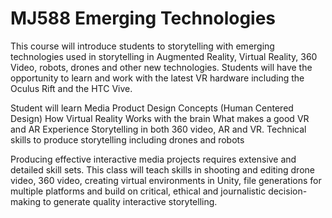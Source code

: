 
# MJ588 Emerging Technologies 

This course will introduce students to storytelling with emerging technologies used in storytelling in Augmented Reality, Virtual Reality, 360 Video, robots, drones and other new technologies. Students will have the opportunity to learn and work with the latest VR hardware including the Oculus Rift and the HTC Vive.

Student will learn
	Media Product Design Concepts (Human Centered Design)
	How Virtual Reality Works with the brain
	What makes a good VR and AR Experience
	Storytelling in both 360 video, AR and VR. 
	Technical skills to produce storytelling including drones and robots

Producing effective interactive media projects requires extensive and detailed skill sets. This class will teach skills in shooting and editing drone video, 360 video, creating virtual environments in Unity, file generations for multiple platforms and build on critical, ethical and journalistic decision-making to generate quality interactive storytelling.

